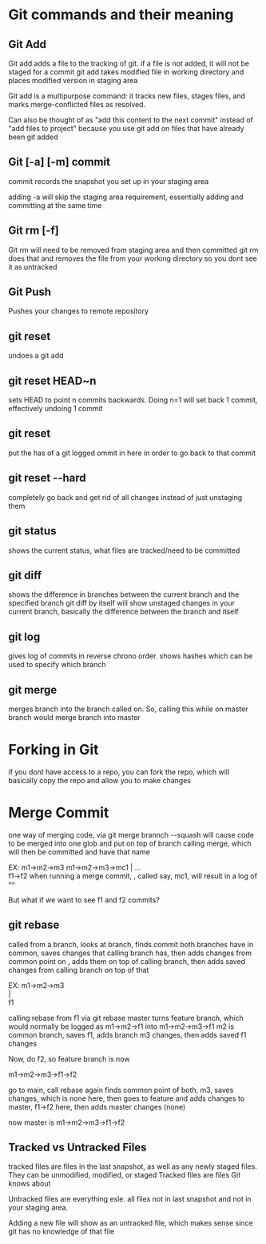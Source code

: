 # Git commands and their meaning 
## Git Add
Git add adds a file to the tracking of git. if a file is not added, it will not be staged for a commit
git add takes modified file in working directory and places modified version in staging area

Git add is a multipurpose command: it tracks new files, stages files, and marks merge-conflicted files as resolved.

Can also be thought of as "add this content to the next commit" instead of "add files to project" because you use git add on files that have already been git added

## Git [-a] [-m] commit
commit records the snapshot you set up in your staging area

adding -a will skip the staging area requirement, essentially adding and committing at the same time

## Git rm [-f] <filename>
Git rm will need to be removed from staging area and then committed
git rm does that and removes the file from your working directory so you dont see it as untracked

## Git Push
Pushes your changes to remote repository


## git reset
undoes a git add 

## git reset HEAD~n
sets HEAD to point n commits backwards. Doing n=1 will set back 1 commit, effectively undoing 1 commit

## git reset <hash>
put the has of a git logged ommit in here in order to go back to that commit

## git reset <hash> --hard
completely go back and get rid of all changes instead of just unstaging them

## git status
shows the current status, what files are tracked/need to be committed

## git diff <branch>
shows the difference in branches between the current branch and the specified branch
git diff by itself will show unstaged changes in your current branch, basically the difference between the branch and itself

## git log
gives log of commits in reverse chrono order. shows hashes which can be used to specify which branch

## git merge <branch>
merges branch into the branch called on. So, calling this while on master branch would merge branch into master

# Forking in Git 
if you dont have access to a repo, you can fork the repo, which will basically copy the repo and allow you to make changes

# Merge Commit
one way of merging code, via git merge brannch --squash
will cause code to be merged into one glob and put on top of branch calling merge, which will then be committed and have that name

EX: m1->m2->m3                  m1->m2->m3->mc1
        |               ...         
        f1->f2
when running a merge commit, , called say, mc1, will result in a log of ^^

But what if we want to see f1 and f2 commits?

## git rebase <branch>

called from a branch, looks at branch, finds commit both branches have in common, saves changes that calling branch has, then adds changes from common point on <branch>, adds them on top of calling branch, then adds saved changes from calling branch on top of that

EX: m1->m2->m3                
        |                       
        f1

calling rebase from f1 via git rebase master turns feature branch, which would normally be logged as 
m1->m2->f1 into m1->m2->m3->f1
m2 is common branch, saves f1, adds branch m3 changes, then adds saved f1 changes

Now, do f2, so feature branch is now

m1->m2->m3->f1->f2

go to main, call rebase again
finds common point of both, m3, saves changes, which is none here, then goes to feature and adds changes to master, f1->f2 here, then adds master changes (none)

now master is m1->m2->m3->f1->f2

## Tracked vs Untracked Files
tracked files are files in the last snapshot, as well as any newly staged files. They can be unmodified, modified, or staged
Tracked files are files Git knows about

Untracked files are everything esle. all files not in last snapshot and not in your staging area.

Adding a new file will show as an untracked file, which makes sense since git has no knowledge of that file